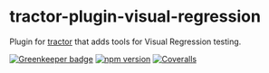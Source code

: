 # tractor-plugin-visual-regression

Plugin for [tractor](http://github.com/TradeMe/tractor) that adds tools for Visual Regression testing.

[![Greenkeeper badge](https://badges.greenkeeper.io/phenomnomnominal/tractor-plugin-visual-regression.svg)](https://greenkeeper.io/)
[![npm version](https://img.shields.io/npm/v/tractor-plugin-visual-regression.svg)](https://www.npmjs.com/package/tractor-plugin-visual-regression)
[![Coveralls](https://img.shields.io/coveralls/phenomnomnominal/tractor-plugin-visual-regression.svg)](https://coveralls.io/github/phenomnomnominal/tractor-plugin-visual-regression)
